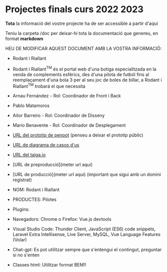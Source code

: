 # Projectes finals curs 2022 2023

**Tota** la informació del vostre projecte ha de ser accessible a partir d'aquí

Teniu la carpeta /doc per deixar-hi tota la documentació que genereu, en format __markdown__

HEU DE MODIFICAR AQUEST DOCUMENT AMB LA VOSTRA INFORMACIÖ:
* Rodant i Riallant
* Rodant i Riallant<sup>TM</sup> és el portal web d'una botiga especialitzada en la venda de complements esférics, des d'una pilota de futból fins al reemplaçament d'una bola 3 per al seu joc de boles de billar, a Rodant i Riallant<sup>TM</sup> trobará el que necessita
* Arnau Fernández - Rol: Coordinador de Front i Back
* Pablo Matamoros
* Aitor Barreiro - Rol: Coordinador de Disseny
* Mario Benavente - Rol: Coordinador de Desplegament
* [URL del prototip de penpot](https://design.penpot.app/#/view/3e6de94f-2e83-80a3-8003-5225e6cc9de8?page-id=3e6de94f-2e83-80a3-8003-5225e6cc9de9&section=interactions&index=0&share-id=3e6de94f-2e83-80a3-8003-53587650d917) 
(penseu a deixar el prototip públic)
* [URL de diagrama de casos d'us](https://www.canva.com/design/DAFyD_4Kkjo/8qi7_hgN_8ab8oRXuBUmaQ/edit?utm_content=DAFyD_4Kkjo&utm_campaign=designshare&utm_medium=link2&utm_source=sharebutton)
* [URL del taiga.io](https://tree.taiga.io/project/a19pabmatpav-transversal-1-grup-4/backlog)
* [URL de preproducció](meter url aqui)
* [URL de producció](meter url aqui) 
(important que sigui amb un domini registrat) 


* NOM: Rodant i Riallant
* PRODUCTES: Pilotes

* Plugins:
* 	Navegadors: Chrome o Firefox: Vue.js devtools
* 	Visual Studio Code: Thunder Client, JavaScript (ES6) code snippets, Laravel Extra Intellisense, Live Server, MySQL, Vue Language Features (Volar)

* Chat-gpt: Es pot utilitzar sempre que s'entengui el contingut, preguntar si no s'enten

* Classes html: Utilitzar format BEM!!